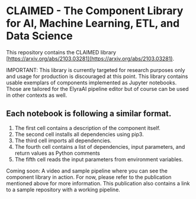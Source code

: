 <!--
{% comment %}
Copyright 2018-2021 Elyra Authors

Licensed under the Apache License, Version 2.0 (the "License");
you may not use this file except in compliance with the License.
You may obtain a copy of the License at

http://www.apache.org/licenses/LICENSE-2.0

Unless required by applicable law or agreed to in writing, software
distributed under the License is distributed on an "AS IS" BASIS,
WITHOUT WARRANTIES OR CONDITIONS OF ANY KIND, either express or implied.
See the License for the specific language governing permissions and
limitations under the License.
{% endcomment %}
-->

# CLAIMED - The Component Library for AI, Machine Learning, ETL, and Data Science

This repository contains the CLAIMED library [https://arxiv.org/abs/2103.03281](https://arxiv.org/abs/2103.03281).

IMPORTANT: This library is currently targeted for research purposes only and usage for production is discouraged at this point.
This library contains usable exemplars of components implemented as Jupyter notebooks. Those are tailored for the ElyraAI pipeline editor but of course can be used in other contexts as well.

Each notebook is following a similar format.
---------------------------------------------------------------------------------

1. The first cell contains a description of the component itself.
2. The second cell installs all dependencies using pip3.
3. The third cell imports all dependencies.
4. The fourth cell contains a list of dependencies, input parameters, and return values as Python comments
5. The fifth cell reads the input parameters from environment variables.

Coming soon: A video and sample pipeline where you can see the component library in action. For now, please refer to the publication mentioned above for more information. This publication also contains a link to a sample repository with a working pipeline.
